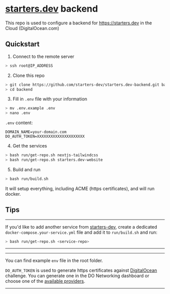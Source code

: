 # [starters.dev](https://starters.dev) backend

This repo is used to configure a backend for https://starters.dev in the Cloud (DigitalOcean.com)

## Quickstart

1. Connect to the remote server

```bash
> ssh root@IP_ADDRESS
```

2. Clone this repo

```bash
> git clone https://github.com/starters-dev/starters.dev-backend.git backend
> cd backend
```

3. Fill in `.env` file with your information

```bash
> mv .env.example .env
> nano .env
```

`.env` content:

```
DOMAIN_NAME=your-domain.com
DO_AUTH_TOKEN=XXXXXXXXXXXXXXXXXXXXX
```

4. Get the services

```bash
> bash run/get-repo.sh nextjs-tailwindcss
> bash run/get-repo.sh starters.dev-website
```

5. Build and run

```bash
> bash run/build.sh
```

It will setup everything, including ACME (https certificates), and will run docker.

## Tips

---

If you'd like to add another service from [starters-dev](https://github.com/starters-dev), create a dedicated `docker-compose.your-service.yml` file and add it to `run/build.sh` and run:

```bash
> bash run/get-repo.sh <service-repo>
```

---

---

You can find example `env` file in the root folder.

`DO_AUTH_TOKEN` is used to generate https certificates against [DigitalOcean](https://digitalocean.com) challenge. You can generate one in the DO Networking dashboard or choose one of the [available providers](https://doc.traefik.io/traefik/https/acme/#providers).

---
